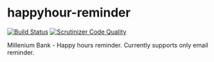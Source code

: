 # happyhour-reminder
[![Build Status](https://scrutinizer-ci.com/g/gogus/happyhour-reminder/badges/build.png?b=master)](https://scrutinizer-ci.com/g/gogus/happyhour-reminder/build-status/master)
[![Scrutinizer Code Quality](https://scrutinizer-ci.com/g/gogus/happyhour-reminder/badges/quality-score.png?b=master)](https://scrutinizer-ci.com/g/gogus/happyhour-reminder/?branch=master)

Millenium Bank - Happy hours reminder.
Currently supports only email reminder.
